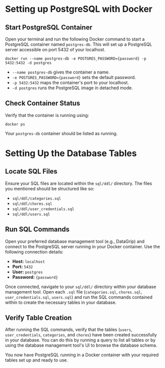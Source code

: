# Setting up PostgreSQL with Docker

## Start PostgreSQL Container

Open your terminal and run the following Docker command to start a PostgreSQL container named `postgres-db`. This will set up a PostgreSQL server accessible on port 5432 of your localhost.

    docker run --name postgres-db -e POSTGRES_PASSWORD={password} -p 5432:5432 -d postgres

- `--name postgres-db` gives the container a name.
- `-e POSTGRES_PASSWORD={password}` sets the default password.
- `-p 5432:5432` maps the container's port to your localhost.
- `-d postgres` runs the PostgreSQL image in detached mode.

## Check Container Status

Verify that the container is running using:

    docker ps

Your `postgres-db` container should be listed as running.

# Setting Up the Database Tables

## Locate SQL Files

Ensure your SQL files are located within the `sql/ddl/` directory. The files you mentioned should be structured like so:

- `sql/ddl/categories.sql`
- `sql/ddl/chores.sql`
- `sql/ddl/user_credentials.sql`
- `sql/ddl/users.sql`

## Run SQL Commands

Open your preferred database management tool (e.g., DataGrip) and connect to the PostgreSQL server running in your Docker container. Use the following connection details:

- **Host:** `localhost`
- **Port:** `5432`
- **User:** `postgres`
- **Password:** `{password}`

Once connected, navigate to your `sql/ddl/` directory within your database management tool. Open each `.sql` file (`categories.sql`, `chores.sql`, `user_credentials.sql`, `users.sql`) and run the SQL commands contained within to create the necessary tables in your database.

## Verify Table Creation

After running the SQL commands, verify that the tables (`users`, `user_credentials`, `categories`, and `chores`) have been created successfully in your database. You can do this by running a query to list all tables or by using the database management tool's UI to browse the database schema.

You now have PostgreSQL running in a Docker container with your required tables set up and ready to use.

